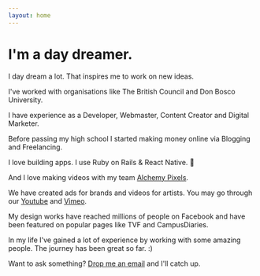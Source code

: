 ```yaml
---
layout: home
---
```

# I'm a day dreamer.

I day dream a lot. That inspires me to work on new ideas.

I've worked with organisations like The British Council and Don Bosco University.

I have experience as a Developer, Webmaster, Content Creator and Digital Marketer.

Before passing my high school I started making money online via Blogging and Freelancing.

I love building apps. I use Ruby on Rails & React Native. 🚀 

And I love making videos with my team [Alchemy Pixels](http://alchemypixels.com).

We have created ads for brands and videos for artists. You may go through our [Youtube](http://youtube.com/alchemypixels) and [Vimeo](http://vimeo.com/alchemypixels).

My design works have reached millions of people on Facebook and have been featured on popular pages like TVF and CampusDiaries.

In my life I've gained a lot of experience by working with some amazing people. The journey has been great so far. :)

Want to ask something? [Drop me an email](mailto:avi@alchemypixels.com) and I'll catch up.
